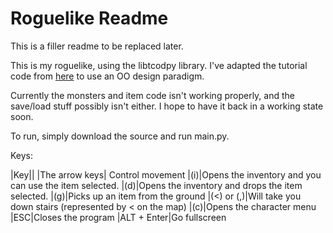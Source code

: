 Roguelike Readme 
================

This is a filler readme to be replaced later.

This is my roguelike, using the libtcodpy library.  I've adapted the tutorial code from [here](http://roguebasin.roguelikedevelopment.org/index.php?title=Complete_Roguelike_Tutorial%2c_using_python%2Blibtcod) to use an OO design paradigm.

Currently the monsters and item code isn't working properly, and the save/load stuff possibly isn't either.  I hope to have it back in a working state soon.

To run, simply download the source and run main.py.

Keys:

|Key||
|The arrow keys| Control movement
|(i)|Opens the inventory and you can use the item selected.
|(d)|Opens the inventory and drops the item selected.
|(g)|Picks up an item from the ground
|(<) or (,)|Will take you down stairs (represented by < on the map)
|(c)|Opens the character menu
|ESC|Closes the program
|ALT + Enter|Go fullscreen